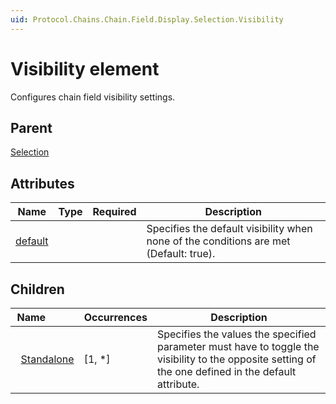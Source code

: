 ```yaml
---
uid: Protocol.Chains.Chain.Field.Display.Selection.Visibility
---
```


# Visibility element

Configures chain field visibility settings.

## Parent

[Selection](xref:Protocol.Chains.Chain.Field.Display.Selection)

## Attributes

|Name|Type|Required|Description|
|--- |--- |--- |--- |
|[default](xref:Protocol.Chains.Chain.Field.Display.Selection.Visibility-default)|||Specifies the default visibility when none of the conditions are met (Default: true).|

## Children

|Name&nbsp;&nbsp;&nbsp;&nbsp;&nbsp;&nbsp;&nbsp;&nbsp;&nbsp;&nbsp;|Occurrences|Description|
|--- |--- |--- |
|&nbsp;&nbsp;[Standalone](xref:Protocol.Chains.Chain.Field.Display.Selection.Visibility.Standalone)|[1, *]|Specifies the values the specified parameter must have to toggle the visibility to the opposite setting of the one defined in the default attribute.|
